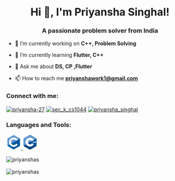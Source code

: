 <h1 align="center">Hi 👋, I'm Priyansha Singhal!</h1>
<h3 align="center">A passionate problem solver from India</h3>

- 🔭 I’m currently working on **C++, Problem Solving**

- 🌱 I’m currently learning **Flutter, C++**

- 💬 Ask me about **DS, CP ,Flutter**

- 📫 How to reach me **priyanshawork1@gmail.com**

<h3 align="left">Connect with me:</h3>
<p align="left">
<a href="https://linkedin.com/in/priyansha-27" target="blank"><img align="center" src="https://raw.githubusercontent.com/rahuldkjain/github-profile-readme-generator/master/src/images/icons/Social/linked-in-alt.svg" alt="priyansha-27" height="30" width="40" /></a>
<a href="https://www.hackerrank.com/sec_k_cs1044" target="blank"><img align="center" src="https://raw.githubusercontent.com/rahuldkjain/github-profile-readme-generator/master/src/images/icons/Social/hackerrank.svg" alt="sec_k_cs1044" height="30" width="40" /></a>
<a href="https://leetcode.com/user4957DC/" target="blank"><img align="center" src="https://raw.githubusercontent.com/rahuldkjain/github-profile-readme-generator/master/src/images/icons/Social/leet-code.svg" alt="priyansha_singhal" height="30" width="40" /></a>
</p>

<h3 align="left">Languages and Tools:</h3>
<p align="left"> <a href="https://www.cprogramming.com/" target="_blank"> <img src="https://raw.githubusercontent.com/devicons/devicon/master/icons/c/c-original.svg" alt="c" width="40" height="40"/> </a> <a href="https://www.w3schools.com/cpp/" target="_blank"> <img src="https://raw.githubusercontent.com/devicons/devicon/master/icons/cplusplus/cplusplus-original.svg" alt="cplusplus" width="40" height="40"/> </a>  </p>

<p><img align="center" src="https://github-readme-stats.vercel.app/api/top-langs?username=priyanshas&show_icons=true&locale=en&layout=compact" alt="priyanshas" /></p>

<p><img align="center" src="https://github-readme-streak-stats.herokuapp.com/?user=priyanshas&" alt="priyanshas" /></p>
